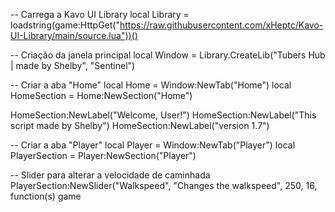 -- Carrega a Kavo UI Library
local Library = loadstring(game:HttpGet("https://raw.githubusercontent.com/xHeptc/Kavo-UI-Library/main/source.lua"))()

-- Criação da janela principal
local Window = Library.CreateLib("Tubers Hub | made by Shelby", "Sentinel")

-- Criar a aba "Home"
local Home = Window:NewTab("Home")
local HomeSection = Home:NewSection("Home")

HomeSection:NewLabel("Welcome, User!")
HomeSection:NewLabel("This script made by Shelby")
HomeSection:NewLabel("version 1.7")

-- Criar a aba "Player"
local Player = Window:NewTab("Player")
local PlayerSection = Player:NewSection("Player")

-- Slider para alterar a velocidade de caminhada
PlayerSection:NewSlider("Walkspeed", "Changes the walkspeed", 250, 16, function(s)
    game
    
